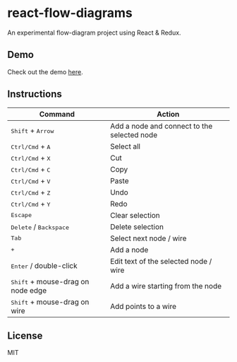 # react-flow-diagrams
An experimental flow-diagram project using React &amp; Redux.

## Demo

Check out the demo [here](https://rmfisher.github.io/react-flow-diagrams).

## Instructions

Command                                    | Action      
-------------------------------------------|------------------------------------------------
<kbd>Shift</kbd> + <kbd>Arrow</kbd>        | Add a node and connect to the selected node
<kbd>Ctrl/Cmd</kbd> + <kbd>A</kbd>         | Select all
<kbd>Ctrl/Cmd</kbd> + <kbd>X</kbd>         | Cut
<kbd>Ctrl/Cmd</kbd> + <kbd>C</kbd>         | Copy
<kbd>Ctrl/Cmd</kbd> + <kbd>V</kbd>         | Paste
<kbd>Ctrl/Cmd</kbd> + <kbd>Z</kbd>         | Undo
<kbd>Ctrl/Cmd</kbd> + <kbd>Y</kbd>         | Redo
<kbd>Escape</kbd>                          | Clear selection
<kbd>Delete</kbd> / <kbd>Backspace</kbd>   | Delete selection
<kbd>Tab</kbd>                             | Select next node / wire
<kbd>+</kbd>                               | Add a node
<kbd>Enter</kbd> / double-click            | Edit text of the selected node / wire
<kbd>Shift</kbd> + mouse-drag on node edge | Add a wire starting from the node
<kbd>Shift</kbd> + mouse-drag on wire      | Add points to a wire

## License

MIT
